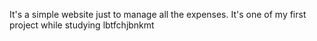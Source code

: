 It's a simple website just to manage all the expenses. It's one of my first project while studying lbtfchjbnkmt
